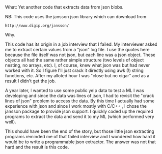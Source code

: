 What: Yet another code that extracts data from json blobs.

NB: This code uses the jansson json library which can download from

	http://www.digip.org/jansson/

Why.

This code has its origin in a job interview that I failed.  My interviewer asked me
to extract certain values from a "json" log file.  I use the quotes here because the
file itself was not json, but each line was a json object.  These objects all had the
same rather simple structure (two levels of object nesting, no arrays, etc).  I, of
course, knew what json was but had never worked with it.  So I figure I'll just crack
it directly using awk (!) string functions, etc.  After my alloted hour I was "close
but no cigar" and as a result I didn't get the job.

A year later, I wanted to use some public yelp data to test a ML I was developing and
since the data was lines of json, I had to revisit the "crack lines of json" problem
to access the data.  By this time I actually had some experience with json and since
I work mostly with C/C++ , I chose the jansson package to provide json support.  I
quickly coded up the required programs to extract the data and send it to my ML (which
performed very well).

This should have been the end of the story, but those little json extracting programs
reminded me of that failed interview and I wondered how hard it would be to write a
programmable json extractor. The answer was not that hard and the result is this code.
